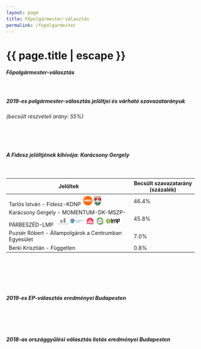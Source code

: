 ```yaml
---
layout: page
title: Főpolgármester-választás
permalink: /fopolgarmester
---
```


<h1 class="page-title">{{ page.title | escape }}</h1>

<div class="section">
    <div class="row">
          <div class="col s12">
		  <h5>Főpolgármester-választás</h5><br/> 
 <h5><strong>2019-es polgármester-választás jelöltjei és várható szavazatarányuk</strong></h5>
 <h6>(becsült részvételi arány: 55%)</h6><br/> 
 <div id="chart_div_onkor_2019" style="width: 100%"></div><br/>
 <h5><strong>A Fidesz jelöltjének kihívója: Karácsony Gergely </strong></h5>
<br/>
<table class="striped">
              <thead>
                <tr>
                    <th>Jelöltek</th>
                    <th>Becsült szavazatarány (százalék)</th>
                </tr>
              </thead>
              <tbody>
             <tr>
                   <td>Tarlós István - Fidesz-KDNP <img src="images/fideszkdnp_logo.png" style="width:55px;height:30px;"></td>
				   <td id="fidesz_mayor">46.4%</td>
			</tr>
			<tr>
			<td>Karácsony Gergely - MOMENTUM-DK-MSZP-PÁRBESZÉD-LMP <img src="images/kozos_ellenzek_logo.png" style="width:180px;height:30px;"></td> 
			<td id="ellenzek_mayor">45.8%</td>
			</tr>
			<tr>
			<td>Puzsér Róbert - Állampolgárok a Centrumban Egyesület</td> 
			<td id="ellenzek_mayor">7.0%</td>
			</tr>
			<tr>
			<td>Berki Krisztián - Független</td> 
			<td id="ellenzek_mayor">0.8%</td>
			</tr>
              </tbody>
            </table>
<br/>


<p><span id="megjegyzes"></span><br/></p>
<br/><h5><strong>2019-es EP-választás eredményei Budapesten</strong></h5><br/><br/> 
 <div id="chart_div_ep_2019" style="width: 100%"></div> 
 <br/><h5><strong>2018-as országgyűlési választás listás eredményei Budapesten</strong></h5><br/>
 <div id="chart_div_ogy_2018" style="width: 100%"></div>
          </div>
    </div>
</div>




